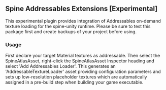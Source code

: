 ## Spine Addressables Extensions [Experimental]

This experimental plugin provides integration of Addressables on-demand texture loading for the spine-unity runtime. Please be sure to test this package first and create backups of your project before using.

### Usage

First declare your target Material textures as addressable. Then select the SpineAtlasAsset, right-click the SpineAtlasAsset Inspector heading and select 'Add Addressables Loader'. This generates an 'AddressableTextureLoader' asset providing configuration parameters and sets up low-resolution placeholder textures which are automatically assigned in a pre-build step when building your game executable.
